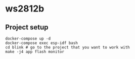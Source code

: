 # ws2812b

## Project setup
```
docker-compose up -d
docker-compose exec esp-idf bash
cd blink # go to the project that you want to work with
make -j4 app flash monitor
```
